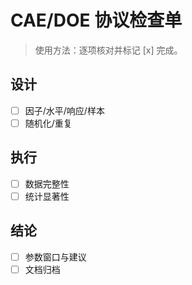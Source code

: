 # CAE/DOE 协议检查单

> 使用方法：逐项核对并标记 [x] 完成。

## 设计

- [ ] 因子/水平/响应/样本
- [ ] 随机化/重复

## 执行

- [ ] 数据完整性
- [ ] 统计显著性

## 结论

- [ ] 参数窗口与建议
- [ ] 文档归档
